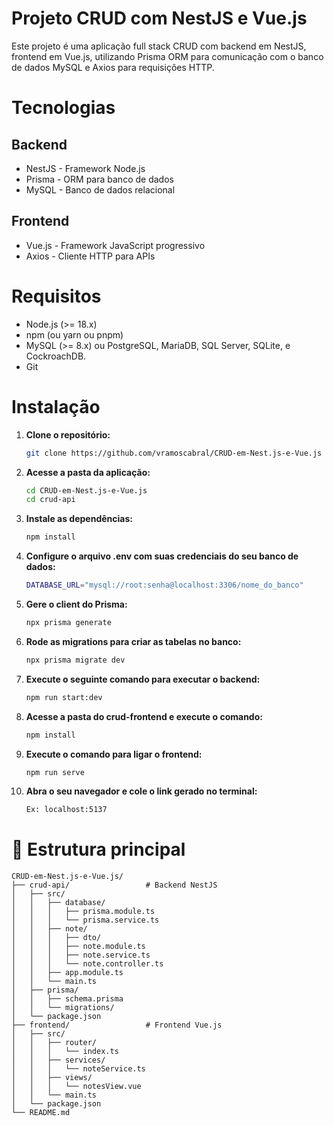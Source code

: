 # Projeto CRUD com NestJS e Vue.js

Este projeto é uma aplicação full stack CRUD com backend em NestJS, frontend em Vue.js, utilizando Prisma ORM para comunicação com o banco de dados MySQL e Axios para requisições HTTP.

# Tecnologias

## Backend
* NestJS - Framework Node.js
* Prisma - ORM para banco de dados
* MySQL - Banco de dados relacional

## Frontend
* Vue.js - Framework JavaScript progressivo
* Axios - Cliente HTTP para APIs

# Requisitos

* Node.js (>= 18.x)
* npm (ou yarn ou pnpm)
* MySQL (>= 8.x) ou PostgreSQL, MariaDB, SQL Server, SQLite, e CockroachDB.
* Git

# Instalação

1. **Clone o repositório:**
    ```bash
    git clone https://github.com/vramoscabral/CRUD-em-Nest.js-e-Vue.js
    ```

2. **Acesse a pasta da aplicação:**
    ```bash
    cd CRUD-em-Nest.js-e-Vue.js
    cd crud-api
    ```

3. **Instale as dependências:**
    ```bash
    npm install
    ```

4. **Configure o arquivo .env com suas credenciais do seu banco de dados:**
    ```bash
    DATABASE_URL="mysql://root:senha@localhost:3306/nome_do_banco"
    ```
    
5. **Gere o client do Prisma:**
    ```bash
    npx prisma generate
    ```

6. **Rode as migrations para criar as tabelas no banco:**
    ```bash
    npx prisma migrate dev
    ```

7. **Execute o seguinte comando para executar o backend:**
    ```bash
    npm run start:dev
    ```

8. **Acesse a pasta do crud-frontend e execute o comando:**
    ```bash
    npm install
    ```

9. **Execute o comando para ligar o frontend:**
    ```bash
    npm run serve
    ```

8. **Abra o seu navegador e cole o link gerado no terminal:**
    ```bash
    Ex: localhost:5137
    ```

# 📌 Estrutura principal

```
CRUD-em-Nest.js-e-Vue.js/
├── crud-api/                 # Backend NestJS
│   ├── src/
│   │   ├── database/
│   │   │   ├── prisma.module.ts
│   │   │   └── prisma.service.ts
│   │   ├── note/
│   │   │   ├── dto/
│   │   │   ├── note.module.ts
│   │   │   ├── note.service.ts
│   │   │   └── note.controller.ts
│   │   ├── app.module.ts
│   │   └── main.ts
│   ├── prisma/
│   │   ├── schema.prisma
│   │   └── migrations/
│   └── package.json
├── frontend/                 # Frontend Vue.js
│   ├── src/
│   │   ├── router/
│   │   │   └── index.ts
│   │   ├── services/
│   │   │   └── noteService.ts
│   │   ├── views/
│   │   │   └── notesView.vue
│   │   └── main.ts
│   └── package.json
└── README.md
```
 
